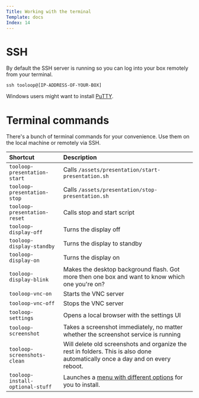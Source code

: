 ```yaml
---
Title: Working with the terminal
Template: docs
Index: 14
---
```


# SSH

By default the SSH server is running so you can log into your box remotely from your terminal.

<pre class="command-line" data-prompt="~$"><code class="language-bash">ssh tooloop@[IP-ADDRESS-OF-YOUR-BOX]</code></pre>

Windows users might want to install [PuTTY](http://www.putty.org/).


# Terminal commands

There's a bunch of terminal commands for your convenience. Use them on the local machine or remotely via SSH.

| Shortcut                         | Description                                                                                                                   |
| :-----------------------------   | :------------------------------------------------------------------------------------                                         |
| `tooloop-presentation-start`     | Calls `/assets/presentation/start-presentation.sh`                                                                            |
| `tooloop-presentation-stop`      | Calls `/assets/presentation/stop-presentation.sh`                                                                             |
| `tooloop-presentation-reset`     | Calls stop and start script                                                                                                   |
| `tooloop-display-off`            | Turns the display off                                                                                                         |
| `tooloop-display-standby`        | Turns the display to standby                                                                                                  |
| `tooloop-display-on`             | Turns the display on                                                                                                          |
| `tooloop-display-blink`          | Makes the desktop background flash. Got more then one box and want to know which one you're on?                               |
| `tooloop-vnc-on`                 | Starts the VNC server                                                                                                         |
| `tooloop-vnc-off`                | Stops the VNC server                                                                                                          |
| `tooloop-settings`               | Opens a local browser with the settings UI                                                                                    |
| `tooloop-screenshot`             | Takes a screenshot immediately, no matter whether the screenshot service is running                                           |
| `tooloop-screenshots-clean`      | Will delete old screenshots and organize the rest in folders. This is also done automatically once a day and on every reboot. |
| `tooloop-install-optional-stuff` | Launches a [menu with different options](getting-started#install-optional-stuff) for you to install.                                          |